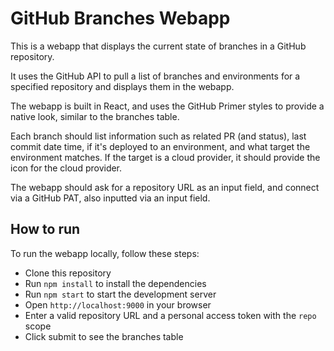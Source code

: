 # GitHub Branches Webapp

This is a webapp that displays the current state of branches in a GitHub repository.

It uses the GitHub API to pull a list of branches and environments for a specified repository and displays them in the webapp.

The webapp is built in React, and uses the GitHub Primer styles to provide a native look, similar to the branches table.

Each branch should list information such as related PR (and status), last commit date time, if it's deployed to an environment, and what target the environment matches. If the target is a cloud provider, it should provide the icon for the cloud provider.

The webapp should ask for a repository URL as an input field, and connect via a GitHub PAT, also inputted via an input field.

## How to run

To run the webapp locally, follow these steps:

- Clone this repository
- Run `npm install` to install the dependencies
- Run `npm start` to start the development server
- Open `http://localhost:9000` in your browser
- Enter a valid repository URL and a personal access token with the `repo` scope
- Click submit to see the branches table
